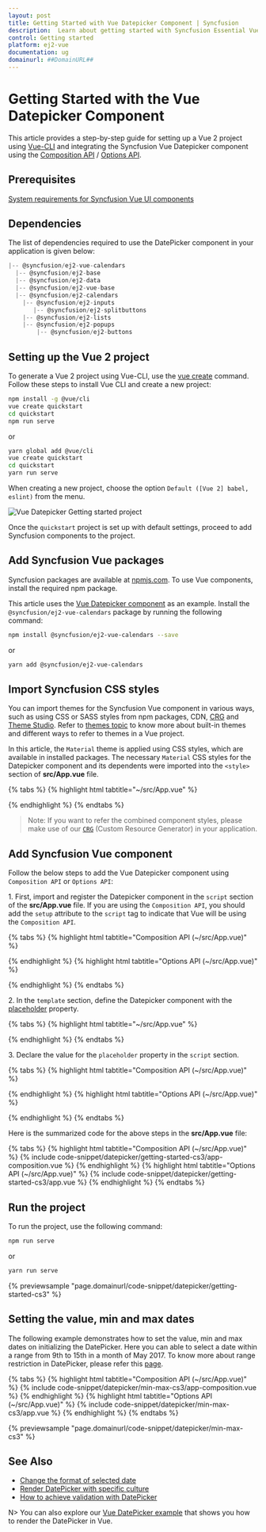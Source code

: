 ```yaml
---
layout: post
title: Getting Started with Vue Datepicker Component | Syncfusion
description:  Learn about getting started with Syncfusion Essential Vue Datepicker component, it's elements and more details.
control: Getting started 
platform: ej2-vue
documentation: ug
domainurl: ##DomainURL##
---
```


# Getting Started with the Vue Datepicker Component

This article provides a step-by-step guide for setting up a Vue 2 project using [Vue-CLI](https://cli.vuejs.org/) and integrating the Syncfusion Vue Datepicker component using the [Composition API](https://vuejs.org/guide/introduction.html#api-styles) / [Options API](https://vuejs.org/guide/introduction.html#api-styles).

## Prerequisites

[System requirements for Syncfusion Vue UI components](https://ej2.syncfusion.com/vue/documentation/system-requirements)

## Dependencies

The list of dependencies required to use the DatePicker component in your application is given below:

```javascript
|-- @syncfusion/ej2-vue-calendars
  |-- @syncfusion/ej2-base
  |-- @syncfusion/ej2-data
  |-- @syncfusion/ej2-vue-base
  |-- @syncfusion/ej2-calendars
    |-- @syncfusion/ej2-inputs
       |-- @syncfusion/ej2-splitbuttons
    |-- @syncfusion/ej2-lists
    |-- @syncfusion/ej2-popups
        |-- @syncfusion/ej2-buttons
```

## Setting up the Vue 2 project

To generate a Vue 2 project using Vue-CLI, use the [vue create](https://cli.vuejs.org/#getting-started) command. Follow these steps to install Vue CLI and create a new project:

```bash
npm install -g @vue/cli
vue create quickstart
cd quickstart
npm run serve
```

or

```bash
yarn global add @vue/cli
vue create quickstart
cd quickstart
yarn run serve
```

When creating a new project, choose the option `Default ([Vue 2] babel, eslint)` from the menu.

![Vue Datepicker Getting started project](../appearance/images/vue-datepicker-getting-started-terminal.png)

Once the `quickstart` project is set up with default settings, proceed to add Syncfusion components to the project.

## Add Syncfusion Vue packages

Syncfusion packages are available at [npmjs.com](https://www.npmjs.com/search?q=ej2-vue). To use Vue components, install the required npm package.

This article uses the [Vue Datepicker component](https://www.syncfusion.com/vue-components/vue-datepicker) as an example. Install the `@syncfusion/ej2-vue-calendars` package by running the following command:

```bash
npm install @syncfusion/ej2-vue-calendars --save
```
or

```bash
yarn add @syncfusion/ej2-vue-calendars
```

## Import Syncfusion CSS styles

You can import themes for the Syncfusion Vue component in various ways, such as using CSS or SASS styles from npm packages, CDN, [CRG](https://ej2.syncfusion.com/javascript/documentation/common/custom-resource-generator/) and [Theme Studio](https://ej2.syncfusion.com/vue/documentation/appearance/theme-studio). Refer to [themes topic](https://ej2.syncfusion.com/vue/documentation/appearance/theme) to know more about built-in themes and different ways to refer to themes in a Vue project.

In this article, the `Material` theme is applied using CSS styles, which are available in installed packages. The necessary `Material` CSS styles for the Datepicker component and its dependents were imported into the `<style>` section of **src/App.vue** file.

{% tabs %}
{% highlight html tabtitle="~/src/App.vue" %}

<style>
@import '../node_modules/@syncfusion/ej2-base/styles/material.css';
@import '../node_modules/@syncfusion/ej2-buttons/styles/material.css';
@import '../node_modules/@syncfusion/ej2-inputs/styles/material.css';
@import '../node_modules/@syncfusion/ej2-popups/styles/material.css';
@import "../node_modules/@syncfusion/ej2-vue-calendars/styles/material.css";
</style>

{% endhighlight %}
{% endtabs %}

>Note: If you want to refer the combined component styles, please make use of our [`CRG`](https://crg.syncfusion.com/) (Custom Resource Generator) in your application.

## Add Syncfusion Vue component

Follow the below steps to add the Vue Datepicker component using `Composition API` or `Options API`:

1\. First, import and register the Datepicker component in the `script` section of the **src/App.vue** file. If you are using the `Composition API`, you should add the `setup` attribute to the `script` tag to indicate that Vue will be using the `Composition API`.

{% tabs %}
{% highlight html tabtitle="Composition API (~/src/App.vue)" %}

<script>
import { DatePickerComponent as EjsDatepicker } from '@syncfusion/ej2-vue-calendars';
</script>

{% endhighlight %}
{% highlight html tabtitle="Options API (~/src/App.vue)" %}

<script>
import { DatePickerComponent } from '@syncfusion/ej2-vue-calendars';
export default {
components: {
  'ejs-datepicker': DatePickerComponent
  }
}
</script>

{% endhighlight %}
{% endtabs %}

2\. In the `template` section, define the Datepicker component with the [placeholder](https://ej2.syncfusion.com/vue/documentation/api/datepicker/#placeholder) property.

{% tabs %}
{% highlight html tabtitle="~/src/App.vue" %}

<template>
    <div id="app">
      <div class='wrapper'>
        <ejs-datepicker :placeholder="waterMark"></ejs-datepicker>
      </div>
  </div>
</template>

{% endhighlight %}
{% endtabs %}

3\. Declare the value for the `placeholder` property in the `script` section.

{% tabs %}
{% highlight html tabtitle="Composition API (~/src/App.vue)" %}

<script>
  const waterMark = 'Select a date';
</script>

{% endhighlight %}
{% highlight html tabtitle="Options API (~/src/App.vue)" %}

<script>
data () {
  return {
    waterMark : 'Select a date'
  }
}
</script>

{% endhighlight %}
{% endtabs %}

Here is the summarized code for the above steps in the **src/App.vue** file:

{% tabs %}
{% highlight html tabtitle="Composition API (~/src/App.vue)" %}
{% include code-snippet/datepicker/getting-started-cs3/app-composition.vue %}
{% endhighlight %}
{% highlight html tabtitle="Options API (~/src/App.vue)" %}
{% include code-snippet/datepicker/getting-started-cs3/app.vue %}
{% endhighlight %}
{% endtabs %}

## Run the project

To run the project, use the following command:

```bash
npm run serve
```

or

```bash
yarn run serve
```
        
{% previewsample "page.domainurl/code-snippet/datepicker/getting-started-cs3" %}

## Setting the value, min and max dates

The following example demonstrates how to set the value, min and max dates on initializing the DatePicker. Here you can able to select a date within a range from 9th to 15th in a month of May 2017. To know more about range restriction in DatePicker, please refer this [page](./date-range).

{% tabs %}
{% highlight html tabtitle="Composition API (~/src/App.vue)" %}
{% include code-snippet/datepicker/min-max-cs3/app-composition.vue %}
{% endhighlight %}
{% highlight html tabtitle="Options API (~/src/App.vue)" %}
{% include code-snippet/datepicker/min-max-cs3/app.vue %}
{% endhighlight %}
{% endtabs %}
        
{% previewsample "page.domainurl/code-snippet/datepicker/min-max-cs3" %}

## See Also

* [Change the format of selected date](./date-format)
* [Render DatePicker with specific culture](./globalization)
* [How to achieve validation with DatePicker](./how-to/client-side-validation)

N> You can also explore our [Vue DatePicker example](https://ej2.syncfusion.com/vue/demos/#/bootstrap5/datepicker/default.html) that shows you how to render the DatePicker in Vue.